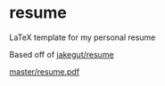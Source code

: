 # resume
LaTeX template for my personal resume

Based off of [jakegut/resume](https://github.com/jakegut/resume/)   

[master/resume.pdf](https://github.com/gochau62/resume/blob/master/resume.pdf)
